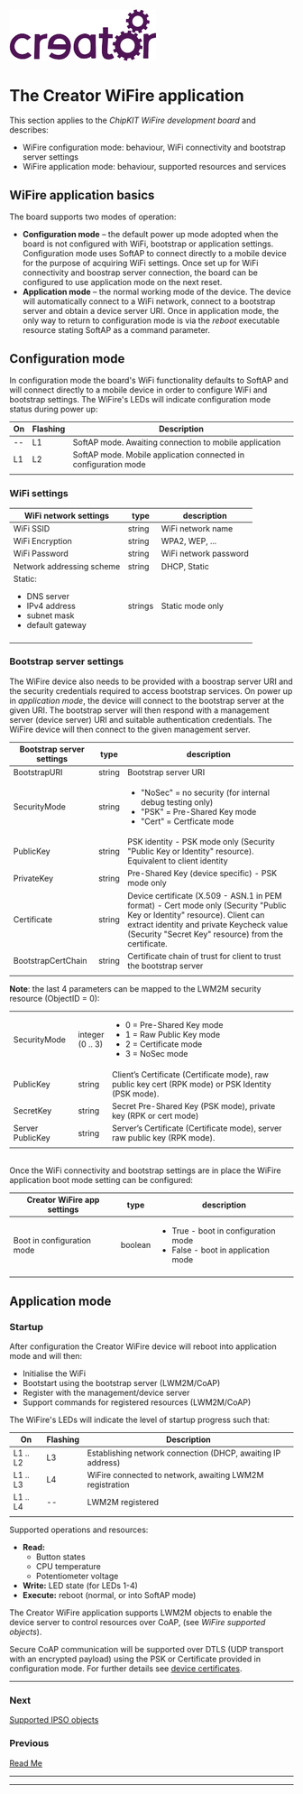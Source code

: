 ﻿
![](../img.png)
----


# The Creator WiFire application
This section applies to the *ChipKIT WiFire development board* and describes:  

* WiFire configuration mode: behaviour, WiFi connectivity and bootstrap server settings 
* WiFire application mode: behaviour, supported resources and services  
  

## WiFire application basics
The board supports two modes of operation:  

* **Configuration mode** – the default power up mode adopted when the board is not configured with WiFi, bootstrap or application settings. Configuration mode uses SoftAP to connect directly to a mobile device for the purpose of acquiring WiFi settings. Once set up for WiFi connectivity and boostrap server connection, the board can be configured to use application mode on the next reset.  
* **Application mode** – the normal working mode of the device. The device will automatically connect to a WiFi network, connect to a bootstrap server and obtain a device server URI. Once in application mode, the only way to return to configuration mode is via the *reboot* executable resource stating SoftAP as a command parameter.  


## Configuration mode

In configuration mode the board's WiFi functionality defaults to SoftAP and will connect directly to a mobile device in order to configure WiFi and bootstrap settings. The WiFire's LEDs will indicate configuration mode status during power up:

| On | Flashing | Description |
|-----|-----|-----|
| -- | L1 | SoftAP mode. Awaiting connection to mobile application |  
| L1 | L2 | SoftAP mode. Mobile application connected in configuration mode |  
|||| 


### WiFi settings  

| WiFi network settings | type | description |  
|-----|-----|-----|  
| WiFi SSID | string | WiFi network name |  
| WiFi Encryption | string | WPA2, WEP, ... |  
| WiFi Password | string | WiFi network password |  
| Network addressing scheme | string | DHCP, Static |  
| Static: <ul><li>DNS server</li><li>IPv4 address</li><li>subnet mask</li><li>default gateway</li></ul> | strings | Static mode only |  
||||  


### Bootstrap server settings  

The WiFire device also needs to be provided with a boostrap server URI and the security credentials required to access bootstrap services. On power up in *application mode*, the device will connect to the bootstrap server at the given URI. The bootstrap server will then respond with a management server (device server) URI and suitable authentication credentials. The WiFire device will then connect to the given management server.
<br>

 
| Bootstrap server settings | type | description |  
|-----|-----|-----|  
| BootstrapURI | string | Bootstrap server URI |  
| SecurityMode | string | <ul><li>"NoSec" = no security (for internal debug testing only)</li><li>"PSK" = Pre-Shared Key  mode</li><li>"Cert" = Certficate mode</li></ul> |  
| PublicKey | string | PSK identity - PSK mode only (Security "Public Key or Identity" resource). Equivalent to client identity |  
| PrivateKey | string | Pre-Shared Key (device specific) - PSK mode only |  
| Certificate | string | Device certificate (X.509 - ASN.1 in PEM format) - Cert mode only (Security "Public Key or Identity" resource). Client can extract identity and private Keycheck value (Security "Secret Key" resource) from the certificate. |  
| BootstrapCertChain | string | Certificate chain of trust for client to trust the bootstrap server |  
||||
 
**Note**: the last 4 parameters can be mapped to the LWM2M security resource (ObjectID = 0):  

| | | |  
|-----|-----|-----|  
| SecurityMode | integer<br>(0 .. 3) | <ul><li>0 = Pre-Shared Key mode</li><li>1 = Raw Public Key mode</li><li>2 = Certificate mode</li><li>3 = NoSec mode</li></ul> |  
| PublicKey | string | Client’s Certificate (Certificate mode), raw public key cert (RPK mode) or PSK Identity (PSK mode). |  
| SecretKey | string | Secret Pre-Shared Key (PSK mode), private key (RPK or cert mode) |  
| Server PublicKey | string | Server’s Certificate (Certificate mode), server raw public key (RPK mode). |  
||||


<br>
Once the WiFi connectivity and bootstrap settings are in place the WiFire application boot mode setting can be configured:  
<br>

| Creator WiFire app settings | type | description |  
|-----|-----|-----|  
| Boot in configuration mode | boolean | <ul><li>True - boot in configuration mode</li><li>False - boot in application mode</li></ul> |  
||||

## Application mode

### Startup  
After configuration the Creator WiFire device will reboot into application mode and will then: 
 
* Initialise the WiFi  
* Bootstart using the bootstrap server (LWM2M/CoAP)  
* Register with the management/device server  
* Support commands for registered resources (LWM2M/CoAP)  

The WiFire's LEDs will indicate the level of startup progress such that:


| On | Flashing | Description |
|-----|-----|-----|
| L1 .. L2 | L3 | Establishing network connection (DHCP, awaiting IP address)|  
| L1 .. L3 | L4 | WiFire connected to network, awaiting LWM2M registration |  
| L1 .. L4 | -- | LWM2M registered |  
||||  



Supported operations and resources: 
 
* **Read:** 
    * Button states  
	* CPU temperature  
	* Potentiometer voltage  
* **Write:** LED state (for LEDs 1-4) 
* **Execute:** reboot (normal, or into SoftAP mode)  

The Creator WiFire application supports LWM2M objects to enable the device server to control resources over CoAP, (see *WiFire supported objects*).

Secure CoAP communication will be supported over DTLS (UDP transport with an encrypted payload) using the PSK or Certificate provided in configuration mode. For further details see [device certificates](devCerts.md).  

----

### Next

[Supported IPSO objects](supportedObjects.md)  

### Previous

[Read Me](../README.md)  

----

----
